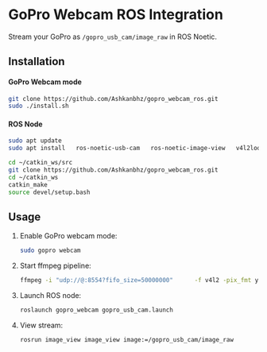# GoPro Webcam ROS Integration

Stream your GoPro as `/gopro_usb_cam/image_raw` in ROS Noetic.

## Installation

#### GoPro Webcam mode
```bash
git clone https://github.com/Ashkanbhz/gopro_webcam_ros.git
sudo ./install.sh
```
#### ROS Node
```bash
sudo apt update
sudo apt install   ros-noetic-usb-cam   ros-noetic-image-view   v4l2loopback-dkms   v4l2loopback-utils   ffmpeg

cd ~/catkin_ws/src
git clone https://github.com/Ashkanbhz/gopro_webcam_ros.git
cd ~/catkin_ws
catkin_make
source devel/setup.bash
```

## Usage
1. Enable GoPro webcam mode:
   ```bash
   sudo gopro webcam
   ```
2. Start ffmpeg pipeline:
   ```bash
   ffmpeg -i "udp://@:8554?fifo_size=50000000"      -f v4l2 -pix_fmt yuyv422 -vf scale=1920:1080 /dev/video42
   ```
3. Launch ROS node:
   ```bash
   roslaunch gopro_webcam gopro_usb_cam.launch
   ```
4. View stream:
   ```bash
   rosrun image_view image_view image:=/gopro_usb_cam/image_raw
   ```
